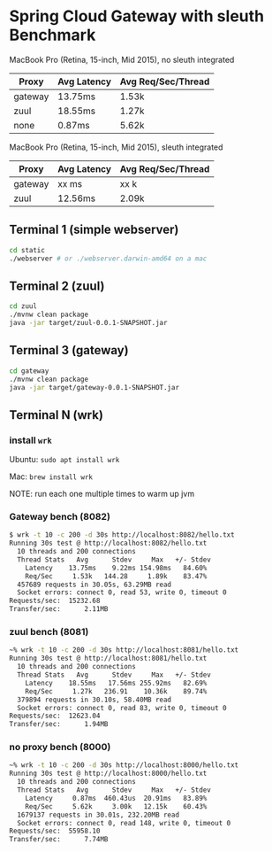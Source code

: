 Spring Cloud Gateway with sleuth Benchmark
=======

MacBook Pro (Retina, 15-inch, Mid 2015), no sleuth integrated

Proxy | Avg Latency | Avg Req/Sec/Thread
-- | -- | -- 
gateway | 13.75ms | 1.53k
zuul | 18.55ms | 1.27k
none | 0.87ms | 5.62k

MacBook Pro (Retina, 15-inch, Mid 2015), sleuth integrated

Proxy | Avg Latency | Avg Req/Sec/Thread
-- | -- | -- 
gateway | xx ms | xx k
zuul | 12.56ms | 2.09k

## Terminal 1 (simple webserver)

```bash
cd static
./webserver # or ./webserver.darwin-amd64 on a mac
```

## Terminal 2 (zuul)
```bash
cd zuul
./mvnw clean package
java -jar target/zuul-0.0.1-SNAPSHOT.jar 
```

## Terminal 3 (gateway)
```bash
cd gateway
./mvnw clean package
java -jar target/gateway-0.0.1-SNAPSHOT.jar 
```

## Terminal N (wrk)

### install `wrk`
Ubuntu: `sudo apt install wrk`

Mac: `brew install wrk`

NOTE: run each one multiple times to warm up jvm

### Gateway bench (8082)
```bash
$ wrk -t 10 -c 200 -d 30s http://localhost:8082/hello.txt
Running 30s test @ http://localhost:8082/hello.txt
  10 threads and 200 connections
  Thread Stats   Avg      Stdev     Max   +/- Stdev
    Latency    13.75ms    9.22ms 154.98ms   84.60%
    Req/Sec     1.53k   144.28     1.89k    83.47%
  457689 requests in 30.05s, 63.29MB read
  Socket errors: connect 0, read 53, write 0, timeout 0
Requests/sec:  15232.68
Transfer/sec:      2.11MB
```

### zuul bench (8081)
```bash
~% wrk -t 10 -c 200 -d 30s http://localhost:8081/hello.txt
Running 30s test @ http://localhost:8081/hello.txt
  10 threads and 200 connections
  Thread Stats   Avg      Stdev     Max   +/- Stdev
    Latency    18.55ms   17.56ms 255.92ms   82.69%
    Req/Sec     1.27k   236.91    10.36k    89.74%
  379894 requests in 30.10s, 58.40MB read
  Socket errors: connect 0, read 83, write 0, timeout 0
Requests/sec:  12623.04
Transfer/sec:      1.94MB
```

### no proxy bench (8000)
```bash
~% wrk -t 10 -c 200 -d 30s http://localhost:8000/hello.txt
Running 30s test @ http://localhost:8000/hello.txt
  10 threads and 200 connections
  Thread Stats   Avg      Stdev     Max   +/- Stdev
    Latency     0.87ms  460.43us  20.91ms   83.89%
    Req/Sec     5.62k     3.00k   12.15k    60.43%
  1679137 requests in 30.01s, 232.20MB read
  Socket errors: connect 0, read 148, write 0, timeout 0
Requests/sec:  55958.10
Transfer/sec:      7.74MB
```
